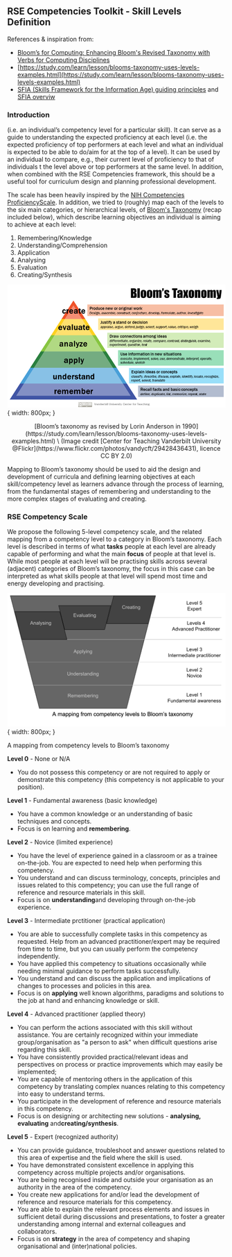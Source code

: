 ## RSE Competencies Toolkit - Skill Levels Definition

References & inspiration from:

* [Bloom’s for Computing: Enhancing Bloom's Revised Taxonomy with Verbs for Computing Disciplines](https://ccecc.acm.org/files/publications/Blooms-for-Computing-20230807.pdf)
* [https://study.com/learn/lesson/blooms-taxonomy-uses-levels-examples.html](https://study.com/learn/lesson/blooms-taxonomy-uses-levels-examples.html)
* [SFIA (Skills Framework for the Information Age) guiding principles](https://sfia-online.org/en/about-sfia/sfia-guiding-principles) and [SFIA overviw](https://sfia-online.org/en/about-sfia/sfia-overview-for-new-users-211014.pdf)

### Introduction

(i.e. an individual’s competency level for a particular skill). It can serve as a guide to understanding the expected proficiency at
each level (i.e. the expected proficiency of top performers at each level and what an individual is expected to be able to do/aim for
at the top of a level). It can be used by an individual to compare, e.g., their current level of proficiency to that of individuals t
the level above or top performers at the same level. In addition, when combined with the RSE Competencies framework, this should be a
useful tool for curriculum design and planning professional development.

The scale has been heavily inspired by the [NIH Competencies ProficiencyScale](https://hr.nih.gov/working-nih/competencies/competencies-proficiency-scale).
In addition, we tried to (roughly) map each of the levels to the six main categories, or hierarchical levels,
of [Bloom's Taxonomy](https://en.wikipedia.org/wiki/Bloom's_taxonomy) (recap included below), which describe learning objectives
an individual is aiming to achieve at each level:

1. Remembering/Knowledge
2. Understanding/Comprehension
3. Application
4. Analysing
5. Evaluation
6. Creating/Synthesis

![Six categories of Bloom's taxomomy of learning objectives including: remembering, understanding, application, analysing, evaluation, creating](images/blooms-taxonomy.png){ width: 800px; }

<p style="text-align: center;">[Bloom’s taxonomy as revised by Lorin Anderson in 1990](https://study.com/learn/lesson/blooms-taxonomy-uses-levels-examples.html)  \
(Image credit [Center for Teaching Vanderbilt University @Flickr](https://www.flickr.com/photos/vandycft/29428436431), licence CC BY 2.0)</p>

Mapping to Bloom’s taxonomy should be used to aid the design and development of curricula and defining learning objectives at each skill/competency level as learners advance through the process of learning, from the fundamental stages of remembering and understanding to the more complex stages of evaluating and creating.

### RSE Competency Scale

We propose the following 5-level competency scale, and the related mapping from a competency level to a category in Bloom’s taxonomy. Each level is described in terms of what **tasks** people at each level are already capable of performing and what the main **focus** of people at that level is. While most people at each level will be practising skills across several (adjacent) categories of Bloom’s taxonomy, the focus in this case can be interpreted as what skills people at that level will spend most time and energy developing and practising.

![drawing](images/skill-levels.png){ width: 800px; }

A mapping from competency levels to Bloom’s taxonomy

**Level 0** - None or N/A

* You do not possess this competency or are not required to apply or demonstrate this competency (this competency is not applicable to your position).

**Level 1** - Fundamental awareness (basic knowledge)

* You have a common knowledge or an understanding of basic techniques and concepts.
* Focus is on learning and **remembering**.

**Level 2** - Novice (limited experience)

* You have the level of experience gained in a classroom or as a trainee on-the-job. You are expected to need help when performing this competency.
* You understand and can discuss terminology, concepts, principles and issues related to this competency; you can use the full range of reference and resource materials in this skill.
* Focus is on **understanding**and developing through on-the-job experience.

**Level 3** - Intermediate prctitioner (practical application)

* You are able to successfully complete tasks in this competency as requested. Help from an advanced practitioner/expert may be required from time to time, but you can usually perform the competency independently.
* You have applied this competency to situations occasionally while needing minimal guidance to perform tasks successfully.
* You understand and can discuss the application and implications of changes to processes and policies in this area.
* Focus is on **applying** well known algorithms, paradigms and solutions to the job at hand and enhancing knowledge or skill.

**Level 4** - Advanced practitioner (applied theory)

* You can perform the actions associated with this skill without assistance. You are certainly recognized within your immediate group/organisation as "a person to ask" when difficult questions arise regarding this skill.
* You have consistently provided practical/relevant ideas and perspectives on process or practice improvements which may easily be implemented;
* You are capable of mentoring others in the application of this competency by translating complex nuances relating to this competency into easy to understand terms.
* You participate in the development of reference and resource materials in this competency.
* Focus is on designing or architecting new solutions  - **analysing, evaluating** and**creating/synthesis**.

**Level 5** - Expert (recognized authority)

* You can provide guidance, troubleshoot and answer questions related to this area of expertise and the field where the skill is used.
* You have demonstrated consistent excellence in applying this competency across multiple projects and/or organisations.
* You are being recognised inside and outside your organisation as an authority in the area of the competency.
* You create new applications for and/or lead the development of reference and resource materials for this competency.
* You are able to explain the relevant process elements and issues in sufficient detail during discussions and presentations, to foster a greater understanding among internal and external colleagues and collaborators.
* Focus is on **strategy** in the area of competency and shaping organisational and (inter)national policies.
